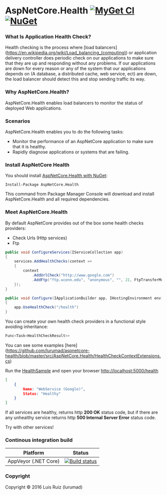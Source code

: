 # AspNetCore.Health [![MyGet CI](https://img.shields.io/myget/aspnetcore-health/v/AspNetCore.Health.svg)](http://myget.org/gallery/aspnetcore-health) [![NuGet](https://img.shields.io/nuget/v/AspNetCore.Health.svg)](https://www.nuget.org/packages/AspNetCore.Health/)

### What Is Application Health Check?

Health checking is the process where [load balancers] (https://en.wikipedia.org/wiki/Load_balancing_(computing)) or application delivery controller does periodic check on our applications to make sure that they are up and responding without any problems. If our applications are down for every reason or any of the system that our applications depends on (A database, a distributed cache, web service, ect) are down, the load balancer should detect this and stop sending traffic its way.

### Why AspNetCore.Health?

AspNetCore.Health enables load balancers to monitor the status of deployed Web applications.

### Scenarios

AspNetCore.Health enables you to do the following tasks:

* Monitor the performance of an AspNetCore application to make sure that it is healthy.
* Rapidly diagnose applications or systems that are failing.

### Install AspNetCore Health

You should install [AspNetCore.Health with NuGet](https://www.nuget.org/packages/AspNetCore.Health):

    Install-Package AspNetCore.Health
    
This command from Package Manager Console will download and install AspNetCore.Health and all required dependencies.

### Meet AspNetCore.Health

By default AspNetCore provides out of the box some health checks providers:

* Check Urls (Http services)
* Ftp

```csharp
public void ConfigureServices(IServiceCollection app)
{
    services.AddHealthChecks(context =>
    {
        context
            .AddUrlCheck("http://www.google.com")
            .AddFtp("ftp.uconn.edu", "anonymous", "", 21, FtpTransferMode.Binary, "Public Ftp Test");
    });
}
```
```csharp
public void Configure(IApplicationBuilder app, IHostingEnvironment env)
{
    app.UseHealthCheck("/health")
}
```

You can create your own health check providers in a functional style avoiding inheritance:

```csharp
Func<Task<HealthCheckResult>>
```

You can see some examples [here] (https://github.com/lurumad/aspnetcore-health/blob/master/src/AspNetCore.Health/HealthCheckContextExtensions.cs)

Run the [HealthSample](https://github.com/lurumad/aspnetcore-health/tree/master/samples/HealthSample) and open your browser [http://localhost:5000/health](http://localhost:5000/health)

```json
[
    {
        Name: "WebService (Google)",
        Status: "Healthy"
    }
]
```
If all services are healthy, returns http **200 OK** status code, but if there are any unhealthy service returns http **500 Internal Server Error** status code.

Try with other services!

### Continous integration build

| Platform                    | Status                                                                                                                                  |
|-----------------------------|-----------------------------------------------------------------------------------------------------------------------------------------|
| AppVeyor (.NET Core) | [![Build status](https://ci.appveyor.com/api/projects/status/nxoyeq5r03tk6cpq/branch/master?svg=true)](https://ci.appveyor.com/project/lurumad/aspnetcore-health/branch/master) |

### Copyright

Copyright © 2016 Luis Ruiz (lurumad)

